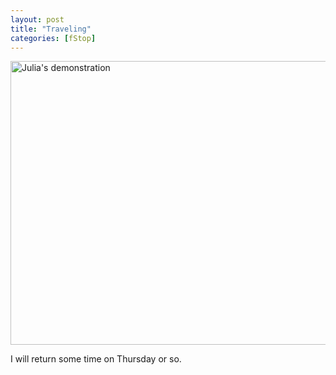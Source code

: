 ```yaml
---
layout: post
title: "Traveling"
categories: [fStop]
---
```

<img title="Julia's demonstration" src="http://www.botzilla.com/blog/pix2007/P1060403.jpg" width="807" height="454" border="0" />

I will return some time on Thursday or so.

<!--more-->

